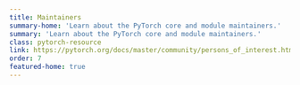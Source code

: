 ```yaml
---
title: Maintainers
summary-home: 'Learn about the PyTorch core and module maintainers.'
summary: 'Learn about the PyTorch core and module maintainers.'
class: pytorch-resource
link: https://pytorch.org/docs/master/community/persons_of_interest.html
order: 7
featured-home: true
---
```

